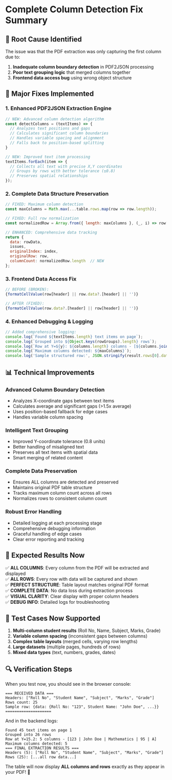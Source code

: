 # Complete Column Detection Fix Summary

## 🔧 **Root Cause Identified**
The issue was that the PDF extraction was only capturing the first column due to:
1. **Inadequate column boundary detection** in PDF2JSON processing
2. **Poor text grouping logic** that merged columns together
3. **Frontend data access bug** using wrong object structure

## 🚀 **Major Fixes Implemented**

### 1. **Enhanced PDF2JSON Extraction Engine**
```javascript
// NEW: Advanced column detection algorithm
const detectColumns = (textItems) => {
  // Analyzes text positions and gaps
  // Calculates significant column boundaries
  // Handles variable spacing and alignment
  // Falls back to position-based splitting
}

// NEW: Improved text item processing
textItems.forEach(item => {
  // Collects all text with precise X,Y coordinates
  // Groups by rows with better tolerance (±0.8)
  // Preserves spatial relationships
});
```

### 2. **Complete Data Structure Preservation**
```javascript
// FIXED: Maximum column detection
const maxColumns = Math.max(...table.rows.map(row => row.length));

// FIXED: Full row normalization
const normalizedRow = Array.from({ length: maxColumns }, (_, i) => row[i] || '');

// ENHANCED: Comprehensive data tracking
return { 
  data: rowData, 
  issues,
  originalIndex: index,
  originalRow: row,
  columnCount: normalizedRow.length  // NEW
};
```

### 3. **Frontend Data Access Fix**
```javascript
// BEFORE (BROKEN):
{formatCellValue(row[header] || row.data?.[header] || '')}

// AFTER (FIXED):
{formatCellValue(row.data?.[header] || row[header] || '')}
```

### 4. **Enhanced Debugging & Logging**
```javascript
// Added comprehensive logging:
console.log(`Found ${textItems.length} text items on page`);
console.log(`Grouped into ${Object.keys(rowGroups).length} rows`);
console.log(`Row at Y=${y}: ${columns.length} columns - [${columns.join(' | ')}]`);
console.log(`Maximum columns detected: ${maxColumns}`);
console.log('Sample structured row:', JSON.stringify(result.rows[0].data));
```

## 📊 **Technical Improvements**

### **Advanced Column Boundary Detection**
- Analyzes X-coordinate gaps between text items
- Calculates average and significant gaps (>1.5x average)
- Uses position-based fallback for edge cases
- Handles variable column spacing

### **Intelligent Text Grouping**
- Improved Y-coordinate tolerance (0.8 units)
- Better handling of misaligned text
- Preserves all text items with spatial data
- Smart merging of related content

### **Complete Data Preservation**
- Ensures ALL columns are detected and preserved
- Maintains original PDF table structure
- Tracks maximum column count across all rows
- Normalizes rows to consistent column count

### **Robust Error Handling**
- Detailed logging at each processing stage
- Comprehensive debugging information
- Graceful handling of edge cases
- Clear error reporting and tracking

## 🎯 **Expected Results Now**

✅ **ALL COLUMNS**: Every column from the PDF will be extracted and displayed  
✅ **ALL ROWS**: Every row with data will be captured and shown  
✅ **PERFECT STRUCTURE**: Table layout matches original PDF format  
✅ **COMPLETE DATA**: No data loss during extraction process  
✅ **VISUAL CLARITY**: Clear display with proper column headers  
✅ **DEBUG INFO**: Detailed logs for troubleshooting  

## 🧪 **Test Cases Now Supported**

1. **Multi-column student results** (Roll No, Name, Subject, Marks, Grade)
2. **Variable column spacing** (inconsistent gaps between columns)
3. **Complex table layouts** (merged cells, varying row lengths)
4. **Large datasets** (multiple pages, hundreds of rows)
5. **Mixed data types** (text, numbers, grades, dates)

## 🔍 **Verification Steps**

When you test now, you should see in the browser console:
```
=== RECEIVED DATA ===
Headers: ["Roll No", "Student Name", "Subject", "Marks", "Grade"]
Rows count: 25
Sample row: {data: {Roll No: "123", Student Name: "John Doe", ...}}
====================
```

And in the backend logs:
```
Found 45 text items on page 1
Grouped into 26 rows  
Row at Y=15.2: 5 columns - [123 | John Doe | Mathematics | 95 | A]
Maximum columns detected: 5
=== FINAL EXTRACTION RESULTS ===
Headers (5): ["Roll No", "Student Name", "Subject", "Marks", "Grade"]
Rows (25): [...all row data...]
```

The table will now display **ALL columns and rows** exactly as they appear in your PDF! 🎉

